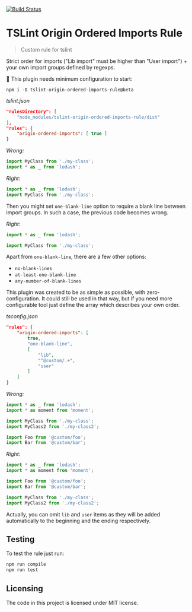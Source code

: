 [![Build Status](https://travis-ci.com/marcuzy/tslint-origin-ordered-imports-rule.svg?branch=master)](https://travis-ci.com/marcuzy/tslint-origin-ordered-imports-rule)

# TSLint Origin Ordered Imports Rule
> Custom rule for tslint

Strict order for imports ("Lib import" must be higher than "User import") + your own import groups defined by regexps.

🚀 This plugin needs minimum configuration to start:

```shell
npm i -D tslint-origin-ordered-imports-rule@beta
```

*tslint.json*
```json
"rulesDirectory": [
    "node_modules/tslint-origin-ordered-imports-rule/dist"
],
"rules": {
    "origin-ordered-imports": [ true ]
}
```

*Wrong:*
```ts
import MyClass from './my-class';
import * as _ from 'lodash';
```
*Right:*
```ts
import * as _ from 'lodash';
import MyClass from './my-class';
```

Then you might set `one-blank-line` option to require a blank line between import groups.
In such a case, the previous code becomes wrong.

*Right:*
```ts
import * as _ from 'lodash';

import MyClass from './my-class';
```
Apart from `one-blank-line`, there are a few other options:
* `no-blank-lines`
* `at-least-one-blank-line`
* `any-number-of-blank-lines`

This plugin was created to be as simple as possible, with zero-configuration. It could still be used in that way, but if you need more configurable tool just define the array which describes your own order.

*tsconfig.json*
```json
"rules": {
    "origin-ordered-imports": [ 
        true, 
        "one-blank-line",
        [
            "lib",
            "^@custom/.+",
            "user"
        ] 
    ]
}
```
*Wrong:*
```ts
import * as _ from 'lodash';
import * as moment from 'moment';

import MyClass from './my-class';
import MyClass2 from './my-class2';

import Foo from '@custom/foo';
import Bar from '@custom/bar';
```
*Right:*
```ts
import * as _ from 'lodash';
import * as moment from 'moment';

import Foo from '@custom/foo';
import Bar from '@custom/bar';

import MyClass from './my-class';
import MyClass2 from './my-class2';
```

Actually, you can omit `lib` and `user` items as they will be added automatically to the beginning and the ending respectively.

## Testing

To test the rule just run:

```sh
npm run compile
npm run test
```

## Licensing

The code in this project is licensed under MIT license.
